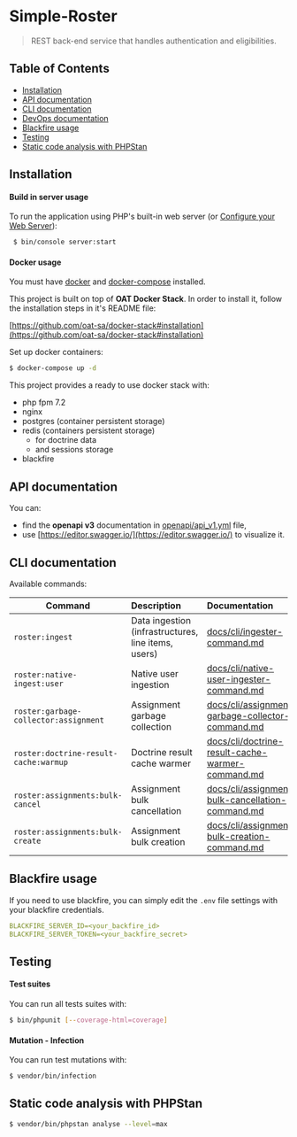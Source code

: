 # Simple-Roster

>REST back-end service that handles authentication and eligibilities.

## Table of Contents

- [Installation](#installation)
- [API documentation](#api-documentation)
- [CLI documentation](#cli-documentation)
- [DevOps documentation](docs/devops/devops-documentation.md)
- [Blackfire usage](#blackfire-usage)
- [Testing](#testing)
- [Static code analysis with PHPStan](#static-code-analysis-with-phpstan)

## Installation

#### Build in server usage

To run the application using PHP's built-in web server (or [Configure your Web Server](https://symfony.com/doc/current/setup/web_server_configuration.html)):

```bash
 $ bin/console server:start
```

#### Docker usage

You must have [docker](https://docs.docker.com/) and [docker-compose](https://docs.docker.com/compose/install/) installed.

This project is built on top of **OAT Docker Stack**. In order to install it, follow the installation steps in it's README file: 

[https://github.com/oat-sa/docker-stack#installation](https://github.com/oat-sa/docker-stack#installation)

Set up docker containers:

```bash
$ docker-compose up -d
```

This project provides a ready to use docker stack with:
- php fpm 7.2
- nginx
- postgres (container persistent storage)
- redis (containers persistent storage)
    - for doctrine data
    - and sessions storage
- blackfire

## API documentation

You can:
- find the **openapi v3** documentation in [openapi/api_v1.yml](openapi/api_v1.yml) file,
- use [https://editor.swagger.io/](https://editor.swagger.io/) to visualize it.

## CLI documentation

Available commands:

| Command | Description | Documentation |
| ------------- |:-------------|:-------|
| `roster:ingest` | Data ingestion (infrastructures, line items, users) | [docs/cli/ingester-command.md](docs/cli/ingester-command.md) |
| `roster:native-ingest:user` | Native user ingestion | [docs/cli/native-user-ingester-command.md](docs/cli/native-user-ingester-command.md) |
| `roster:garbage-collector:assignment` | Assignment garbage collection | [docs/cli/assignment-garbage-collector-command.md](docs/cli/assignment-garbage-collector-command.md) |
| `roster:doctrine-result-cache:warmup` | Doctrine result cache warmer | [docs/cli/doctrine-result-cache-warmer-command.md](docs/cli/doctrine-result-cache-warmer-command.md) | 
| `roster:assignments:bulk-cancel` | Assignment bulk cancellation | [docs/cli/assignment-bulk-cancellation-command.md](docs/cli/assignment-bulk-cancellation-command.md) |
| `roster:assignments:bulk-create` | Assignment bulk creation | [docs/cli/assignment-bulk-creation-command.md](docs/cli/assignment-bulk-creation-command.md) |

## Blackfire usage

If you need to use blackfire, you can simply edit the `.env` file settings with your blackfire credentials.

```yaml
BLACKFIRE_SERVER_ID=<your_backfire_id>
BLACKFIRE_SERVER_TOKEN=<your_backfire_secret>
```

## Testing

#### Test suites

You can run all tests suites with:

 ```bash
 $ bin/phpunit [--coverage-html=coverage]
 ```
 
 #### Mutation - Infection
 
 You can run test mutations with:
 
 ```bash
 $ vendor/bin/infection
 ```
 
## Static code analysis with PHPStan

```bash
$ vendor/bin/phpstan analyse --level=max
```
